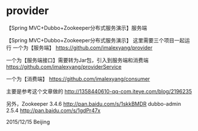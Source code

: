 # provider
【Spring MVC+Dubbo+Zookeeper分布式服务演示】服务端

【Spring MVC+Dubbo+Zookeeper分布式服务演示】
这里需要三个项目一起运行
一个为【服务端】
https://github.com/imalexyang/provider

一个为【服务端接口】需要转为Jar包，引入到服务端和消费端
https://github.com/imalexyang/providerService

一个为【消费端】
https://github.com/imalexyang/consumer

主要是参考这个文章做的
http://1358440610-qq-com.iteye.com/blog/2196235

另外，Zookeeper 3.4.6  http://pan.baidu.com/s/1skkBMDR
dubbo-admin 2.5.4 http://pan.baidu.com/s/1gdPr47x

2015/12/15
Beijing
